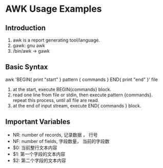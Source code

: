 # AWK Usage Examples

## Introduction
1. awk is a report generating tool/language.
2. gawk: gnu awk
3. /bin/awk -> gawk


## Basic Syntax
awk 'BEGIN{ print "start" } pattern { commands } END{ print "end" }' file


1. at the start, execute BEGIN{commands} block.
2. read one line from file or stdin, then execute pattern {commands}. repeat this process, until all file are read.
3. at the end of input stream, execute END{ commands } block.


## Important Variables
- NR: number of records, 记录数据 ， 行号
- NF: number of fields, 字段数量， 当前的字段数
- $0: 当前整行文本内容
- $1: 第一个字段的文本内容
- $2: 第二个字段的文本内容





